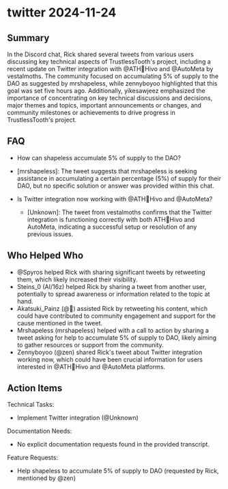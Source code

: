 # twitter 2024-11-24

## Summary

In the Discord chat, Rick shared several tweets from various users discussing key technical aspects of TrustlessTooth's project, including a recent update on Twitter integration with @ATH🥭Hivo and @AutoMeta by vestalmoths. The community focused on accumulating 5% of supply to the DAO as suggested by mrshapeIess, while zennyboyoo highlighted that this goal was set five hours ago. Additionally, yikesawjeez emphasized the importance of concentrating on key technical discussions and decisions, major themes and topics, important announcements or changes, and community milestones or achievements to drive progress in TrustlessTooth's project.

## FAQ

- How can shapeless accumulate 5% of supply to the DAO?
- [mrshapeless]: The tweet suggests that mrshapeIess is seeking assistance in accumulating a certain percentage (5%) of supply for their DAO, but no specific solution or answer was provided within this chat.

- Is Twitter integration now working with @ATH🥭Hivo and @AutoMeta?
    - [Unknown]: The tweet from vestalmoths confirms that the Twitter integration is functioning correctly with both ATH🥭Hivo and AutoMeta, indicating a successful setup or resolution of any previous issues.

## Who Helped Who

- @Spyros helped Rick with sharing significant tweets by retweeting them, which likely increased their visibility.
- Steins_0 (AI/16z) helped Rick by sharing a tweet from another user, potentially to spread awareness or information related to the topic at hand.
- Akatsuki_Painz (@🧲) assisted Rick by retweeting his content, which could have contributed to community engagement and support for the cause mentioned in the tweet.
- Mrshapeless (mrshapeIess) helped with a call to action by sharing a tweet asking for help to accumulate 5% of supply to DAO, likely aiming to gather resources or support from the community.
- Zennyboyoo (@zen) shared Rick's tweet about Twitter integration working now, which could have been crucial information for users interested in @ATH🥭Hivo and @AutoMeta platforms.

## Action Items

Technical Tasks:

- Implement Twitter integration (@Unknown)

Documentation Needs:

- No explicit documentation requests found in the provided transcript.

Feature Requests:

- Help shapeless to accumulate 5% of supply to DAO (requested by Rick, mentioned by @zen)
